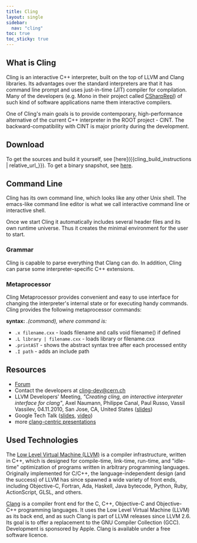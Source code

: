 ```yaml
---
title: Cling
layout: single
sidebar:
  nav: "cling"
toc: true
toc_sticky: true
---
```


## What is Cling

Cling is an interactive C++ interpreter, built on the top of LLVM and Clang libraries.
Its advantages over the standard interpreters are that it has command line prompt and uses
just-in-time (JIT) compiler for compilation. Many of the developers (e.g. Mono in their
project called [CSharpRepl](https://www.mono-project.com/CsharpRepl)) of such
kind of software applications name them interactive compilers.

One of Cling's main goals is to provide contemporary, high-performance alternative of the
current C++ interpreter in the ROOT project - CINT. The backward-compatibility with CINT is
major priority during the development.

## Download

To get the sources and build it yourself, see [here]({{cling_build_instructions | relative_url_}}).
To get a binary snapshot, see <a href="https://root.cern.ch/download/cling//">here</a>.

## Command Line

Cling has its own command line, which looks like any other Unix shell. The emacs-like
command line editor is what we call interactive command line or interactive shell.

Once we start Cling it automatically includes several header files and its own runtime
universe. Thus it creates the minimal environment for the user to start.

### Grammar

Cling is capable to parse everything that Clang can do. In addition, Cling can parse some
interpreter-specific C++ extensions.

### Metaprocessor

Cling Metaprocessor provides convenient and easy to use interface for changing the
interpreter's internal state or for executing handy commands. Cling provides the following
metaprocessor commands:

**syntax:** _.(command), where command is:_

  * `.x filename.cxx` - loads filename and calls void filename() if defined
  * `.L library | filename.cxx` - loads library or filename.cxx
  * `.printAST` - shows the abstract syntax tree after each processed entity
  * `.I path` - adds an include path

## Resources

  * [Forum](https://root-forum.cern.ch/)
  * Contact the developers at [cling-dev@cern.ch](mailto:cling-dev@cern.ch)
  * LLVM Developers' Meeting, _"Creating cling, an interactive interpreter interface for clang"_,
    Axel Naumann, Philippe Canal, Paul Russo, Vassil Vassilev, 04.11.2010, San Jose, CA, United
    States ([slides](http://llvm.org/devmtg/2010-11/Naumann-Cling.pdf))
  * Google Tech Talk ([slides](https://github.com/root-project/cling/blob/master/www/docs/talks/AxelNaumann-cling-GoogleTech.pdf),
    [video](http://www.youtube.com/watch?v=f9Xfh8pv3Fs))
  * more [clang-centric presentations](https://github.com/root-mirror/cling/tree/master/www/docs/talks)

## Used Technologies

The [Low Level Virtual Machine (LLVM)](https://llvm.org/) is a compiler infrastructure, written
in C++, which is designed for compile-time, link-time, run-time, and "idle-time" optimization
of programs written in arbitrary programming languages. Originally implemented for C/C++,
the language-independent design (and the success) of LLVM has since spawned a wide variety
of front ends, including Objective-C, Fortran, Ada, Haskell, Java bytecode, Python, Ruby,
ActionScript, GLSL, and others.

[Clang](https://clang.llvm.org/) is a compiler front end for the C, C++,
Objective-C and Objective-C++ programming languages. It uses the Low Level Virtual Machine
(LLVM) as its back end, and as such Clang is part of LLVM releases since LLVM 2.6. Its goal
is to offer a replacement to the GNU Compiler Collection (GCC). Development is sponsored by
Apple. Clang is available under a free software licence.


